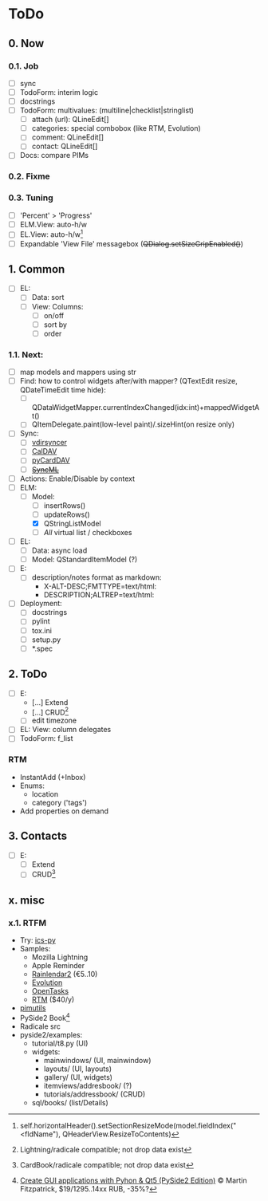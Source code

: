 # ToDo

## 0. Now

### 0.1. Job
- [ ] sync
- [ ] TodoForm: interim logic
- [ ] docstrings
- [ ] TodoForm: multivalues: (multiline|checklist|stringlist)
  - [ ] attach (url): QLineEdit[]
  - [ ] categories: special combobox (like RTM, Evolution)
  - [ ] comment: QLineEdit[]
  - [ ] contact: QLineEdit[]
- [ ] Docs: compare PIMs

### 0.2. Fixme

### 0.3. Tuning
- [ ] 'Percent' > 'Progress'
- [ ] ELM.View: auto-h/w
- [ ] EL.View: auto-h/w[^1]
- [ ] Expandable 'View File' messagebox (~~QDialog.setSizeGripEnabled()~~)

## 1. Common
- [ ] EL:
  - [ ] Data: sort
  - [ ] View: Columns:
     - [ ] on/off
     - [ ] sort by
     - [ ] order

### 1.1. Next:
- [ ] map models and mappers using str
- [ ] Find: how to control widgets after/with mapper? (QTextEdit resize, QDateTimeEdit time hide):
  - [ ] QDataWidgetMapper.currentIndexChanged(idx:int)+mappedWidgetAt()
  - [ ] QItemDelegate.paint(low-level paint)/.sizeHint(on resize only)
- [ ] Sync:
  - [ ] [vdirsyncer](https://github.com/pimutils/vdirsyncer)
  - [ ] [CalDAV](https://pypi.org/project/caldav/)
  - [ ] [pyCardDAV](https://pypi.org/project/pyCardDAV/)
  - [ ] [~~SyncML~~](https://pypi.org/project/pysyncml/)
- [ ] Actions: Enable/Disable by context
- [ ] ELM:
  - [ ] Model:
     - [ ] insertRows()
     - [ ] updateRows()
     - [x] QStringListModel
     - [ ] *All* virtual list / checkboxes
- [ ] EL:
  - [ ] Data: async load
  - [ ] Model: QStandardItemModel (?)
- [ ] E:
  - [ ] description/notes format as markdown:
     - X-ALT-DESC;FMTTYPE=text/html:
     - DESCRIPTION;ALTREP=text/html:
- [ ] Deployment:
  - [ ] docstrings
  - [ ] pylint
  - [ ] tox.ini
  - [ ] setup.py
  - [ ] \*.spec

## 2. ToDo
- [ ] E:
  - […] Extend
  - […] CRUD[^2]
  - [ ] edit timezone
- [ ] EL: View: column delegates
- [ ] TodoForm: f_list

### RTM
- InstantAdd (+Inbox)
- Enums:
  - location
  - category ('tags')
- Add properties on demand

## 3. Contacts
- [ ] E:
  - [ ] Extend
  - [ ] CRUD[^3]

## x. misc

### x.1. RTFM
- Try: [ics-py](https://github.com/ics-py/ics-py)
- Samples:
  - Mozilla Lightning
  - Apple Reminder
  - [Rainlendar2](http://www.rainlendar.net/) (&euro;5..10)
  - [Evolution](https://wiki.gnome.org/Apps/Evolution)
  - [OpenTasks](https://opentasks.app)
  - [RTM](https://www.rememberthemilk.com) ($40/y)
- [pimutils](https://github.com/pimutils)
- PySide2 Book[^4]
- Radicale src
- pyside2/examples:
  - tutorial/t8.py (UI)
  - widgets:
     - mainwindows/ (UI, mainwindow)
     - layouts/ (UI, layouts)
     - gallery/ (UI, widgets)
     - itemviews/addresbook/ (?)
     - tutorials/addressbook/ (CRUD)
  - sql/books/ (list/Details)

[^1]: self.horizontalHeader().setSectionResizeMode(model.fieldIndex("<fldName"), QHeaderView.ResizeToContents)
[^2]: Lightning/radicale compatible; not drop data exist
[^3]: CardBook/radicale compatible; not drop data exist
[^4]: [Create GUI applications with Pyhon & Qt5 (PySide2 Edition)](https://www.pythonguis.com/pyside2-book/) &copy; Martin Fitzpatrick, $19/1295..14xx RUB, -35%?
